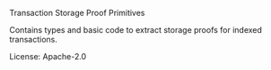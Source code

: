 Transaction Storage Proof Primitives

Contains types and basic code to extract storage proofs for indexed transactions.

License: Apache-2.0



